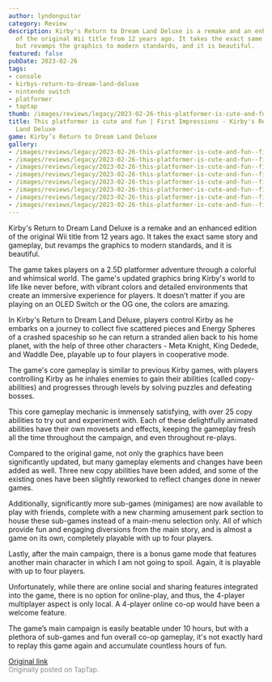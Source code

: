 ```yaml
---
author: lyndonguitar
category: Review
description: Kirby's Return to Dream Land Deluxe is a remake and an enhanced edition
  of the original Wii title from 12 years ago. It takes the exact same story and gameplay,
  but revamps the graphics to modern standards, and it is beautiful.
featured: false
pubDate: 2023-02-26
tags:
- console
- kirbys-return-to-dream-land-deluxe
- nintendo switch
- platformer
- taptap
thumb: /images/reviews/legacy/2023-02-26-this-platformer-is-cute-and-fun--first-impressions---kirbys-return-to-dream-land-deluxe-0.avif
title: This platformer is cute and fun | First Impressions - Kirby's Return to Dream
  Land Deluxe
game: Kirby’s Return to Dream Land Deluxe
gallery:
- /images/reviews/legacy/2023-02-26-this-platformer-is-cute-and-fun--first-impressions---kirbys-return-to-dream-land-deluxe-0.avif
- /images/reviews/legacy/2023-02-26-this-platformer-is-cute-and-fun--first-impressions---kirbys-return-to-dream-land-deluxe-1.avif
- /images/reviews/legacy/2023-02-26-this-platformer-is-cute-and-fun--first-impressions---kirbys-return-to-dream-land-deluxe-2.avif
- /images/reviews/legacy/2023-02-26-this-platformer-is-cute-and-fun--first-impressions---kirbys-return-to-dream-land-deluxe-3.avif
- /images/reviews/legacy/2023-02-26-this-platformer-is-cute-and-fun--first-impressions---kirbys-return-to-dream-land-deluxe-4.avif
- /images/reviews/legacy/2023-02-26-this-platformer-is-cute-and-fun--first-impressions---kirbys-return-to-dream-land-deluxe-5.avif
- /images/reviews/legacy/2023-02-26-this-platformer-is-cute-and-fun--first-impressions---kirbys-return-to-dream-land-deluxe-6.avif
- /images/reviews/legacy/2023-02-26-this-platformer-is-cute-and-fun--first-impressions---kirbys-return-to-dream-land-deluxe-7.avif
---
```

Kirby's Return to Dream Land Deluxe is a remake and an enhanced edition of the original Wii title from 12 years ago. It takes the exact same story and gameplay, but revamps the graphics to modern standards, and it is beautiful.

The game takes players on a 2.5D platformer adventure through a colorful and whimsical world. The game's updated graphics bring Kirby's world to life like never before, with vibrant colors and detailed environments that create an immersive experience for players. It doesn’t matter if you are playing on an OLED Switch or the OG one, the colors are amazing.

In Kirby's Return to Dream Land Deluxe, players control Kirby as he embarks on a journey to collect five scattered pieces and Energy Spheres of a crashed spaceship so he can return a stranded alien back to his home planet, with the help of three other characters - Meta Knight, King Dedede, and Waddle Dee, playable up to four players in cooperative mode.

The game's core gameplay is similar to previous Kirby games, with players controlling Kirby as he inhales enemies to gain their abilities (called copy-abilities) and progresses through levels by solving puzzles and defeating bosses.

This core gameplay mechanic is immensely satisfying, with over 25 copy abilities to try out and experiment with. Each of these delightfully animated abilities have their own movesets and effects, keeping the gameplay fresh all the time throughout the campaign, and even throughout re-plays.

Compared to the original game, not only the graphics have been significantly updated, but many gameplay elements and changes have been added as well. Three new copy abilities have been added, and some of the existing ones have been slightly reworked to reflect changes done in newer games.

Additionally, significantly more sub-games (minigames) are now available to play with friends, complete with a new charming amusement park section to house these sub-games instead of a main-menu selection only. All of which provide fun and engaging diversions from the main story, and is almost a game on its own, completely playable with up to four players.

Lastly, after the main campaign, there is a bonus game mode that features another main character in which I am not going to spoil. Again, it is playable with up to four players.

Unfortunately, while there are online social and sharing features integrated into the game, there is no option for online-play, and thus, the 4-player multiplayer aspect is only local. A 4-player online co-op would have been a welcome feature.

The game’s main campaign is easily beatable under 10 hours, but with a plethora of sub-games and fun overall co-op gameplay, it's not exactly hard to replay this game again and accumulate countless hours of fun.

[Original link](https://www.taptap.io/post/4649461)<br><span style="font-size: 0.95em; color: #888;">Originally posted on TapTap.</span>